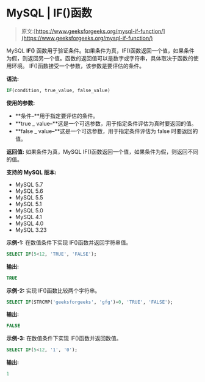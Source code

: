 # MySQL | IF()函数

> 原文:[https://www.geeksforgeeks.org/mysql-if-function/](https://www.geeksforgeeks.org/mysql-if-function/)

MySQL **IF()** 函数用于验证条件。如果条件为真，IF()函数返回一个值，如果条件为假，则返回另一个值。函数的返回值可以是数字或字符串，具体取决于函数的使用环境。
IF()函数接受一个参数，该参数是要评估的条件。

**语法:**

```sql
IF(condition, true_value, false_value)
```

**使用的参数:**

*   **条件–**用于指定要评估的条件。
*   **true _ value–**这是一个可选参数，用于指定条件评估为真时要返回的值。
*   **false _ value–**这是一个可选参数，用于指定条件评估为 false 时要返回的值。

**返回值:**
如果条件为真，MySQL IF()函数返回一个值，如果条件为假，则返回不同的值。

**支持的 MySQL 版本:**

*   MySQL 5.7
*   MySQL 5.6
*   MySQL 5.5
*   MySQL 5.1
*   MySQL 5.0
*   MySQL 4.1
*   MySQL 4.0
*   MySQL 3.23

**示例-1:** 在数值条件下实现 IF()函数并返回字符串值。

```sql
SELECT IF(5<12, 'TRUE', 'FALSE'); 
```

**输出:**

```sql
TRUE 
```

**示例-2:** 实现 IF()函数比较两个字符串。

```sql
SELECT IF(STRCMP('geeksforgeeks', 'gfg')=0, 'TRUE', 'FALSE'); 
```

**输出:**

```sql
FALSE 
```

**示例-3:** 在数值条件下实现 IF()函数并返回数值。

```sql
SELECT IF(5<12, '1', '0'); 
```

**输出:**

```sql
1 
```